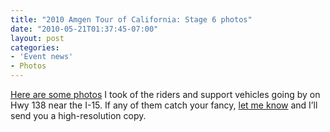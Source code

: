 ```yaml
---
title: "2010 Amgen Tour of California: Stage 6 photos"
date: "2010-05-21T01:37:45-07:00"
layout: post
categories:
- 'Event news'
- Photos
---
```


[Here are some photos](https://www.dropbox.com/sh/wkuv14bx0ks6f7w/AAC0MDRCEnce8jO9kAOd5E3ya?dl=0) I took of the riders and support vehicles going by on Hwy 138 near the I-15. If any of them catch your fancy, [let me know](https://www.hdcycling.org/about/contact/) and I’ll send you a high-resolution copy.